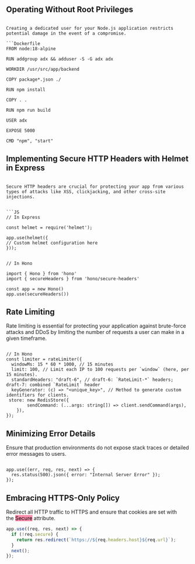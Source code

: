 
## Operating Without Root Privileges

```ad-attention

Creating a dedicated user for your Node.js application restricts potential damage in the event of a compromise.

```Dockerfile
FROM node:18-alpine  

RUN addgroup adx && adduser -S -G adx adx  

WORKDIR /usr/src/app/backend  

COPY package*.json ./  

RUN npm install  

COPY . .  

RUN npm run build  

USER adx  

EXPOSE 5000  

CMD "npm", "start"
```

## Implementing Secure HTTP Headers with Helmet in Express

```ad-info

Secure HTTP headers are crucial for protecting your app from various types of attacks like XSS, clickjacking, and other cross-site injections.


```JS
// In Express

const helmet = require('helmet');  
  
app.use(helmet({  
// Custom helmet configuration here  
}));


// In Hono

import { Hono } from 'hono' 
import { secureHeaders } from 'hono/secure-headers'

const app = new Hono() 
app.use(secureHeaders())
```

## Rate Limiting

Rate limiting is essential for protecting your application against brute-force attacks and DDoS by limiting the number of requests a user can make in a given timeframe.

```JS

// In Hono
const limiter = rateLimiter({
  windowMs: 15 * 60 * 1000, // 15 minutes
  limit: 100, // Limit each IP to 100 requests per `window` (here, per 15 minutes).
  standardHeaders: "draft-6", // draft-6: `RateLimit-*` headers; draft-7: combined `RateLimit` header
  keyGenerator: (c) => "<unique_key>", // Method to generate custom identifiers for clients.
 store: new RedisStore({
		sendCommand: (...args: string[]) => client.sendCommand(args),
	}),
});
```
## Minimizing Error Details

Ensure that production environments do not expose stack traces or detailed error messages to users.

```JS

app.use((err, req, res, next) => {
  res.status(500).json({ error: "Internal Server Error" });
});
```


## Embracing HTTPS-Only Policy

Redirect all HTTP traffic to HTTPS and ensure that cookies are set with the <mark style="background: #FF5582A6;">Secure</mark> attribute.
```js
app.use((req, res, next) => {
  if (!req.secure) {
    return res.redirect(`https://${req.headers.host}${req.url}`);
  }
  next();
});
```
